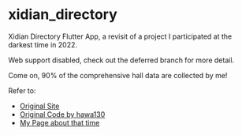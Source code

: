 # xidian_directory

Xidian Directory Flutter App, a revisit of a project I participated at the darkest time in 2022.

Web support disabled, check out the deferred branch for more detail.

Come on, 90% of the comprehensive hall data are collected by me!

Refer to:  
* [Original Site](https://ncov.hawa130.com/about)
* [Original Code by hawa130](https://github.com/hawa130/Xidirectory)
* [My Page about that time](https://benderblog.github.io/SpiritFlown.html)

